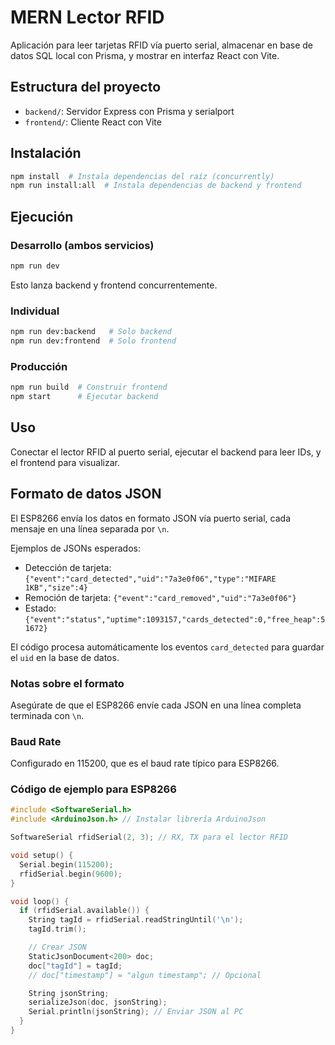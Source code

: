 # MERN Lector RFID

Aplicación para leer tarjetas RFID vía puerto serial, almacenar en base de datos SQL local con Prisma, y mostrar en interfaz React con Vite.

## Estructura del proyecto

- `backend/`: Servidor Express con Prisma y serialport
- `frontend/`: Cliente React con Vite

## Instalación

```bash
npm install  # Instala dependencias del raíz (concurrently)
npm run install:all  # Instala dependencias de backend y frontend
```

## Ejecución

### Desarrollo (ambos servicios)
```bash
npm run dev
```

Esto lanza backend y frontend concurrentemente.

### Individual
```bash
npm run dev:backend   # Solo backend
npm run dev:frontend  # Solo frontend
```

### Producción
```bash
npm run build  # Construir frontend
npm start      # Ejecutar backend
```

## Uso

Conectar el lector RFID al puerto serial, ejecutar el backend para leer IDs, y el frontend para visualizar.

## Formato de datos JSON

El ESP8266 envía los datos en formato JSON vía puerto serial, cada mensaje en una línea separada por `\n`.

Ejemplos de JSONs esperados:

- Detección de tarjeta: `{"event":"card_detected","uid":"7a3e0f06","type":"MIFARE 1KB","size":4}`
- Remoción de tarjeta: `{"event":"card_removed","uid":"7a3e0f06"}`
- Estado: `{"event":"status","uptime":1093157,"cards_detected":0,"free_heap":51672}`

El código procesa automáticamente los eventos `card_detected` para guardar el `uid` en la base de datos.

### Notas sobre el formato

Asegúrate de que el ESP8266 envíe cada JSON en una línea completa terminada con `\n`.

### Baud Rate

Configurado en 115200, que es el baud rate típico para ESP8266.

### Código de ejemplo para ESP8266

```cpp
#include <SoftwareSerial.h>
#include <ArduinoJson.h> // Instalar librería ArduinoJson

SoftwareSerial rfidSerial(2, 3); // RX, TX para el lector RFID

void setup() {
  Serial.begin(115200);
  rfidSerial.begin(9600);
}

void loop() {
  if (rfidSerial.available()) {
    String tagId = rfidSerial.readStringUntil('\n');
    tagId.trim();

    // Crear JSON
    StaticJsonDocument<200> doc;
    doc["tagId"] = tagId;
    // doc["timestamp"] = "algun timestamp"; // Opcional

    String jsonString;
    serializeJson(doc, jsonString);
    Serial.println(jsonString); // Enviar JSON al PC
  }
}
```

